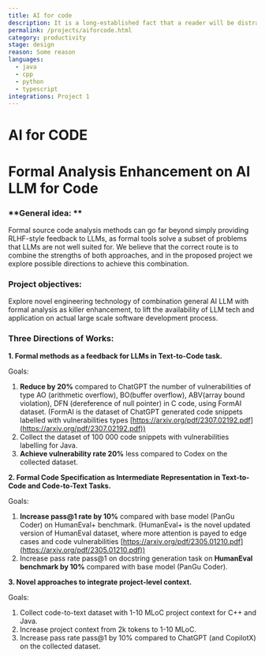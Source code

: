 ```yaml
---
title: AI for code
description: It is a long-established fact that a reader will be distracted by the readable content of a page when looking at its layout. The point of using 
permalink: /projects/aiforcode.html
category: productivity
stage: design
reason: Some reason
languages: 
  - java
  - cpp
  - python
  - typescript
integrations: Project 1
---
```


# AI for CODE

# Formal Analysis Enhancement on AI LLM for Code

### **General idea: **

Formal source code analysis methods can go far beyond simply providing RLHF-style feedback to LLMs, as formal tools solve a subset of problems that LLMs are not well suited for. We believe that the correct route is to combine the strengths of both approaches, and in the proposed project we explore possible directions to achieve this combination.

### **Project objectives:**

Explore novel engineering technology of combination general AI LLM with formal analysis as killer enhancement, to lift the availability of LLM tech and application on actual large scale software development process.

### **Three Directions of Works:**

**1. Formal methods as a feedback for LLMs in Text-to-Code task.**

Goals:

1. **Reduce by 20%** compared to ChatGPT the number of vulnerabilities of type AO (arithmetic overflow), BO(buffer overflow), ABV(array bound violation), DFN (dereference of null pointer) in C code, using FormAI dataset. (FormAI is the dataset of ChatGPT generated code snippets labelled with vulnerabilities types [https://arxiv.org/pdf/2307.02192.pdf](https://arxiv.org/pdf/2307.02192.pdf))
2. Collect the dataset of 100 000 code snippets with vulnerabilities labelling for Java.
3. **Achieve vulnerability rate 20%** less compared to Codex on the collected dataset.

**2. Formal Code Specification as Intermediate Representation in Text-to-Code and Code-to-Text Tasks.**

Goals:

1. **Increase pass@1 rate by 10%** compared with base model (PanGu Coder) on HumanEval+ benchmark. (HumanEval+ is the novel updated version of HumanEval dataset, where more attention is payed to edge cases and code vulnerabilities [https://arxiv.org/pdf/2305.01210.pdf](https://arxiv.org/pdf/2305.01210.pdf))
2. Increase pass rate pass@1 on docstring generation task on **HumanEval benchmark by 10%** compared with base model (PanGu Coder).

**3. Novel approaches to integrate project-level context.**

Goals:

1. Collect code-to-text dataset with 1-10 MLoC project context for C++ and Java.
2. Increase project context from 2k tokens to 1-10 MLoC.
3. Increase pass rate pass@1 by 10% compared to ChatGPT (and CopilotX) on the collected dataset.
